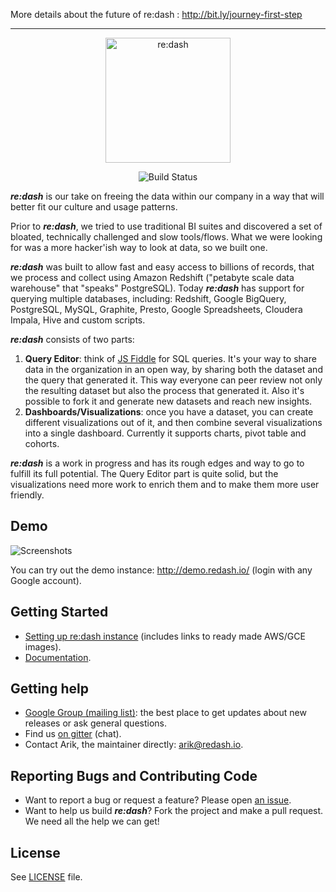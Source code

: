 More details about the future of re:dash : http://bit.ly/journey-first-step

---

<p align="center">
  <img title="re:dash" src='http://redash.io/static/old_img/redash_logo.png' width="200px"/>
</p>
<p align="center">
    <img title="Build Status" src='https://circleci.com/gh/getredash/redash.png?circle-token=8a695aa5ec2cbfa89b48c275aea298318016f040'/>
</p>

**_re:dash_** is our take on freeing the data within our company in a way that will better fit our culture and usage patterns.

Prior to **_re:dash_**, we tried to use traditional BI suites and discovered a set of bloated, technically challenged and slow tools/flows. What we were looking for was a more hacker'ish way to look at data, so we built one.

**_re:dash_** was built to allow fast and easy access to billions of records, that we process and collect using Amazon Redshift ("petabyte scale data warehouse" that "speaks" PostgreSQL).
Today **_re:dash_** has support for querying multiple databases, including: Redshift, Google BigQuery, PostgreSQL, MySQL, Graphite,
Presto, Google Spreadsheets, Cloudera Impala, Hive and custom scripts.

**_re:dash_** consists of two parts:

1. **Query Editor**: think of [JS Fiddle](http://jsfiddle.net) for SQL queries. It's your way to share data in the organization in an open way, by sharing both the dataset and the query that generated it. This way everyone can peer review not only the resulting dataset but also the process that generated it. Also it's possible to fork it and generate new datasets and reach new insights.
2. **Dashboards/Visualizations**: once you have a dataset, you can create different visualizations out of it, and then combine several visualizations into a single dashboard. Currently it supports charts, pivot table and cohorts.

**_re:dash_** is a work in progress and has its rough edges and way to go to fulfill its full potential. The Query Editor part is quite solid, but the visualizations need more work to enrich them and to make them more user friendly.

## Demo

![Screenshots](https://raw.github.com/getredash/redash/screenshots/screenshots.gif)

You can try out the demo instance: http://demo.redash.io/ (login with any Google account).

## Getting Started

* [Setting up re:dash instance](http://redash.io/deployment/setup.html) (includes links to ready made AWS/GCE images).
* [Documentation](http://docs.redash.io).


## Getting help

* [Google Group (mailing list)](https://groups.google.com/forum/#!forum/redash-users): the best place to get updates about new releases or ask general questions.
* Find us [on gitter](https://gitter.im/getredash/redash#) (chat).
* Contact Arik, the maintainer directly: arik@redash.io.

## Reporting Bugs and Contributing Code

* Want to report a bug or request a feature? Please open [an issue](https://github.com/getredash/redash/issues/new).
* Want to help us build **_re:dash_**? Fork the project and make a pull request. We need all the help we can get!

## License

See [LICENSE](https://github.com/getredash/redash/blob/master/LICENSE) file.
